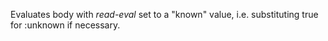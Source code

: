 Evaluates body with *read-eval* set to a "known" value,
   i.e. substituting true for :unknown if necessary.